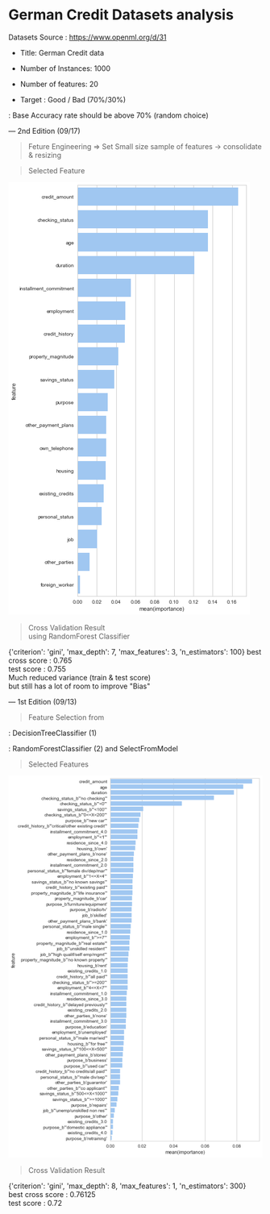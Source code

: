 German Credit Datasets analysis
============
Datasets Source : https://www.openml.org/d/31 

* Title: German Credit data

* Number of Instances: 1000

* Number of features: 20

* Target : Good / Bad (70%/30%) 

 : Base Accuracy rate should be above 70% (random choice)



—
2nd Edition (09/17)

> Feture Engineering 
=> Set Small size sample of features -> consolidate & resizing 


> Selected Feature 

![Selected Features](./image/feature_0917.png) 

> Cross Validation Result<br>
using RandomForest Classifier 

{'criterion': 'gini', 'max_depth': 7, 'max_features': 3, 'n_estimators': 100}
best cross score : 0.765<br>
test score : 0.755<br>
Much reduced variance (train & test score)<br>
but still has a lot of room to improve "Bias"<br>






—
1st Edition (09/13)

> Feature Selection from 

: DecisionTreeClassifier (1)

: RandomForestClassifier (2) and SelectFromModel 

> Selected Features 

![Selected Features](./image/features_0913.png) 

> Cross Validation Result 

{'criterion': 'gini', 'max_depth': 8, 'max_features': 1, 'n_estimators': 300} <br>
best cross score : 0.76125 <br>
test score : 0.72 <br>


